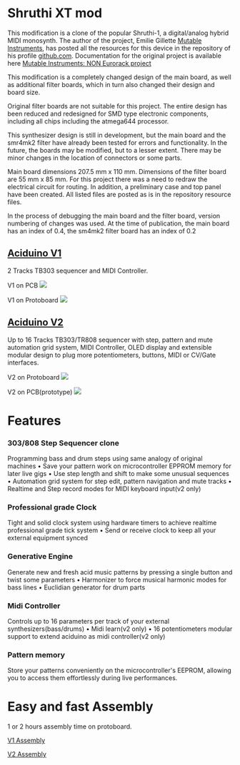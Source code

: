 # Shruthi XT mod

This modification is a clone of the popular Shruthi-1, a digital/analog hybrid MIDI monosynth. The author of the project, Emilie Gillette [Mutable Instruments](https://pichenettes.github.io/mutable-instruments-documentation/), has posted all the resources for this device in the repository of his profile [github.com](https://github.com/pichenettes). Documentation for the original project is available here [Mutable Instruments: NON Eurorack project](https://pichenettes.github.io/mutable-instruments-diy-archive/)

This modification is a completely changed design of the main board, as well as additional filter boards, which in turn also changed their design and board size.

Original filter boards are not suitable for this project. The entire design has been reduced and redesigned for SMD type electronic components, including all chips including the atmega644 processor.

This synthesizer design is still in development, but the main board and the smr4mk2 filter have already been tested for errors and functionality. In the future, the boards may be modified, but to a lesser extent. There may be minor changes in the location of connectors or some parts.

Main board dimensions 207.5 mm x 110 mm. Dimensions of the filter board are 55 mm x 85 mm.
For this project there was a need to redraw the electrical circuit for routing. In addition, a preliminary case and top panel have been created.
All listed files are posted as is in the repository resource files.

In the process of debugging the main board and the filter board, version numbering of changes was used. At the time of publication, the main board has an index of 0.4, the sm4mk2 filter board has an index of 0.2

## [Aciduino V1](https://github.com/midilab/aciduino/tree/master/v1/)  
2 Tracks TB303 sequencer and MIDI Controller.

V1 on PCB
[![](https://midilab.co/data/uploads/2022/05/aciduino_mk2-1024x632.jpg)](https://midilab.co/data/uploads/2022/05/aciduino_mk2.jpg)

V1 on Protoboard
[![](https://midilab.co/data/uploads/2023/03/aciduinov1-1024x576.jpg)](https://midilab.co/data/uploads/2023/03/aciduinov1.jpg)

## [Aciduino V2](https://github.com/midilab/aciduino/tree/master/v2/)  
Up to 16 Tracks TB303/TR808 sequencer with step, pattern and mute automation grid system, MIDI Controller, OLED display and extensible modular design to plug more potentiometers, buttons, MIDI or CV/Gate interfaces.

V2 on Protoboard
[![](https://midilab.co/data/uploads/2023/01/aciduino_v2_teensy_bb-1024x696.jpg)](https://midilab.co/data/uploads/2023/01/aciduino_v2_teensy_bb-scaled.jpg)

V2 on PCB(prototype)
[![](https://midilab.co/data/uploads/2023/03/uone_umodular-scaled.jpg)](https://midilab.co/data/uploads/2023/03/uone_umodular-scaled.jpg)

Features
========

### 303/808 Step Sequencer clone

Programming bass and drum steps using same analogy of original machines • Save your pattern work on microcontroller EPPROM memory for later live gigs • Use step length and shift to make some unusual sequences • Automation grid system for step edit, pattern navigation and mute tracks • Realtime and Step record modes for MIDI keyboard input(v2 only)

### Professional grade Clock

Tight and solid clock system using hardware timers to achieve realtime professional grade tick system • Send or receive clock to keep all your external equipment synced

### Generative Engine

Generate new and fresh acid music patterns by pressing a single button and twist some parameters • Harmonizer to force musical harmonic modes for bass lines • Euclidian generator for drum parts

### Midi Controller

Controls up to 16 parameters per track of your external synthesizers(bass/drums) • Midi learn(v2 only) • 16 potentiometers modular support to extend aciduino as midi controller(v2 only)

### Pattern memory

Store your patterns conveniently on the microcontroller's EEPROM, allowing you to access them effortlessly during live performances.

# Easy and fast Assembly

1 or 2 hours assembly time on protoboard. 

[V1 Assembly](https://github.com/midilab/aciduino/tree/master/v1)

[V2 Assembly](https://github.com/midilab/aciduino/tree/master/v2#assembly)
